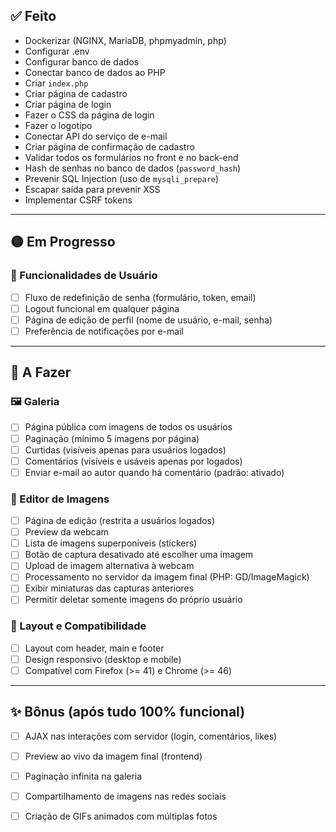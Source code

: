 ## ✅ Feito
- Dockerizar (NGINX, MariaDB, phpmyadmin, php)
- Configurar .env
- Configurar banco de dados
- Conectar banco de dados ao PHP
- Criar `index.php`
- Criar página de cadastro
- Criar página de login
- Fazer o CSS da página de login
- Fazer o logotipo
- Conectar API do serviço de e-mail
- Criar página de confirmação de cadastro
- Validar todos os formulários no front e no back-end
- Hash de senhas no banco de dados (`password_hash`)
- Prevenir SQL Injection (uso de `mysqli_prepare`)
- Escapar saída para prevenir XSS
- Implementar CSRF tokens

---

## 🟡 Em Progresso
<!-- Coloque aqui as tarefas que está fazendo no momento -->
### 👤 Funcionalidades de Usuário
- [ ] Fluxo de redefinição de senha (formulário, token, email)
- [ ] Logout funcional em qualquer página
- [ ] Página de edição de perfil (nome de usuário, e-mail, senha)
- [ ] Preferência de notificações por e-mail

---

## 🔲 A Fazer

### 🖼️ Galeria
- [ ] Página pública com imagens de todos os usuários
- [ ] Paginação (mínimo 5 imagens por página)
- [ ] Curtidas (visíveis apenas para usuários logados)
- [ ] Comentários (visíveis e usáveis apenas por logados)
- [ ] Enviar e-mail ao autor quando há comentário (padrão: ativado)

### 🎥 Editor de Imagens
- [ ] Página de edição (restrita a usuários logados)
- [ ] Preview da webcam
- [ ] Lista de imagens superponíveis (stickers)
- [ ] Botão de captura desativado até escolher uma imagem
- [ ] Upload de imagem alternativa à webcam
- [ ] Processamento no servidor da imagem final (PHP: GD/ImageMagick)
- [ ] Exibir miniaturas das capturas anteriores
- [ ] Permitir deletar somente imagens do próprio usuário

### 🧱 Layout e Compatibilidade
- [ ] Layout com header, main e footer
- [ ] Design responsivo (desktop e mobile)
- [ ] Compatível com Firefox (>= 41) e Chrome (>= 46)

---

## ✨ Bônus (após tudo 100% funcional)

- [ ] AJAX nas interações com servidor (login, comentários, likes)
- [ ] Preview ao vivo da imagem final (frontend)
- [ ] Paginação infinita na galeria
- [ ] Compartilhamento de imagens nas redes sociais
- [ ] Criação de GIFs animados com múltiplas fotos


